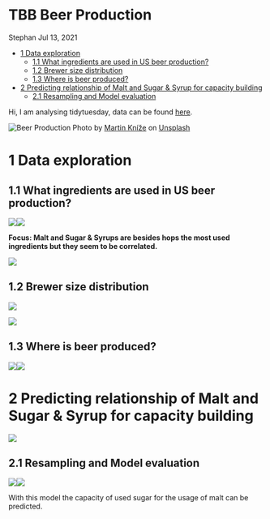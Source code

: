 TBB Beer Production
================
Stephan
Jul 13, 2021

-   [1 Data exploration](#data-exploration)
    -   [1.1 What ingredients are used in US beer
        production?](#what-ingredients-are-used-in-us-beer-production)
    -   [1.2 Brewer size distribution](#brewer-size-distribution)
    -   [1.3 Where is beer produced?](#where-is-beer-produced)
-   [2 Predicting relationship of Malt and Sugar & Syrup for capacity
    building](#predicting-relationship-of-malt-and-sugar--syrup-for-capacity-building)
    -   [2.1 Resampling and Model
        evaluation](#resampling-and-model-evaluation)

Hi, I am analysing tidytuesday, data can be found
[here](https://github.com/rfordatascience/tidytuesday/tree/master/data/2020/2020-03-31).

![Beer Production](pics/photo-1445140463371-d8036feedc2f.jpg) Photo by
<a href="https://unsplash.com/@martz90?utm_source=unsplash&utm_medium=referral&utm_content=creditCopyText">Martin
Kníže</a> on
<a href="https://unsplash.com/s/photos/beer-production?utm_source=unsplash&utm_medium=referral&utm_content=creditCopyText">Unsplash</a>

# 1 Data exploration

## 1.1 What ingredients are used in US beer production?

![](README_files/figure-gfm/unnamed-chunk-2-1.png)<!-- -->![](README_files/figure-gfm/unnamed-chunk-2-2.png)<!-- -->

**Focus: Malt and Sugar & Syrups are besides hops the most used
ingredients but they seem to be correlated.**

![](README_files/figure-gfm/unnamed-chunk-3-1.png)<!-- -->

## 1.2 Brewer size distribution

![](README_files/figure-gfm/unnamed-chunk-4-1.png)<!-- -->

![](README_files/figure-gfm/unnamed-chunk-5-1.png)<!-- -->

## 1.3 Where is beer produced?

![](README_files/figure-gfm/unnamed-chunk-6-1.png)<!-- -->![](README_files/figure-gfm/unnamed-chunk-6-2.png)<!-- -->

# 2 Predicting relationship of Malt and Sugar & Syrup for capacity building

![](README_files/figure-gfm/unnamed-chunk-7-1.png)<!-- -->

## 2.1 Resampling and Model evaluation

![](README_files/figure-gfm/unnamed-chunk-8-1.png)<!-- -->![](README_files/figure-gfm/unnamed-chunk-8-2.png)<!-- -->

With this model the capacity of used sugar for the usage of malt can be
predicted.
